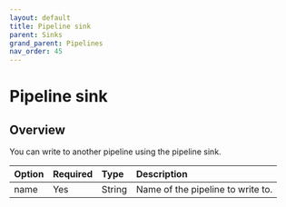 ```yaml
---
layout: default
title: Pipeline sink
parent: Sinks
grand_parent: Pipelines
nav_order: 45
---
```


# Pipeline sink

## Overview

You can write to another pipeline using the pipeline sink.

Option | Required | Type | Description
:--- | :--- | :--- | :---
name | Yes | String | Name of the pipeline to write to.

<!--- ## Configuration

Content will be added to this section.

## Metrics

Content will be added to this section. --->